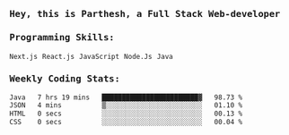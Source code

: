 <samp>
    <h3>Hey, this is Parthesh, a Full Stack Web-developer</h3>
    <h3>Programming Skills: </h3>
    <code>Next.js</code> <code>React.js</code> <code>JavaScript</code> <code>Node.Js</code> <code>Java</code>
    <h3>Weekly Coding Stats:</h3>
<!--START_SECTION:waka-->

```txt
Java   7 hrs 19 mins   ████████████████████████▓   98.73 %
JSON   4 mins          ▒░░░░░░░░░░░░░░░░░░░░░░░░   01.10 %
HTML   0 secs          ░░░░░░░░░░░░░░░░░░░░░░░░░   00.13 %
CSS    0 secs          ░░░░░░░░░░░░░░░░░░░░░░░░░   00.04 %
```

<!--END_SECTION:waka-->
</samp>

